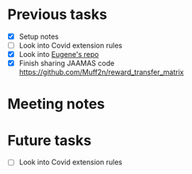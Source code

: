 # Previous tasks
-   [X] Setup notes
-   [ ] Look into Covid extension rules
-   [X] Look into [Eugene's repo](https://github.com/eugenevinitsky/sequential_social_dilemma_games)
-   [X] Finish sharing JAAMAS code <https://github.com/Muff2n/reward_transfer_matrix>
# Meeting notes
# Future tasks
-   [ ] Look into Covid extension rules
